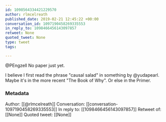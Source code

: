 ```yaml
---
id: 1098564334421229570
author: rlmcelreath
published_date: 2019-02-21 12:45:22 +00:00
conversation_id: 1097190458269335553
in_reply_to: 1098466456143097857
retweet: None
quoted_tweet: None
type: tweet
tags:

---
```


@PEngzell No paper just yet.

I believe I first read the phrase "causal salad" in something by @yudapearl. Maybe it's in the more recent "The Book of Why". Or else in the Primer.

### Metadata

Author: [[@rlmcelreath]]
Conversation: [[conversation-1097190458269335553]]
In reply to: [[1098466456143097857]]
Retweet of: [[None]]
Quoted tweet: [[None]]
